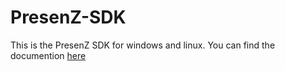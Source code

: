 # PresenZ-SDK

This is the PresenZ SDK for windows and linux.
You can find the documention [here](https://parallaxter-team.github.io/PresenZ-SDK)
